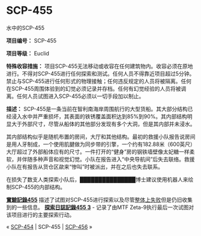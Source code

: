# SCP-455
                        




水中的SCP-455



**项目编号：** SCP-455

**项目等级：** Euclid

**特殊收容措施：** 项目SCP-455无法移动或收容在任何建筑物内。收容必须在原地进行。不得对SCP-455进行任何探索和测试。任何人员不得靠近项目超过5分钟。禁止与SCP-455进行任何形式的物理接触；任何违反规定的人员将被隔离。任何在SCP-455周围体验到的幻觉必须记录并存档。任何有幻觉经验的人员将被调离。任何人员试图进入SCP-455必须以一切手段加以制止。

**描述：** SCP-455是一条当前在智利南海岸周围航行的大型货船。其大部分结构已经浸入水中并严重损坏，其表面的铁锈覆盖面积达到85%到90%。其内部结构明显大于外部尺寸，尽管从船体的其他部分发现有多个大洞，但是其内部并未浸水。

其内部结构似乎是随机布置的房间，大厅和其他结构。最初的救援小队报告说房间是用人牙制成，一个使用肌腱做为同步带的引擎，一个约有182.88米（600英尺）大厅超过了外部船体应有的尺寸。一件打开的“健身”房的钢铁墙壁像太妃糖一样柔软，并伴随多种声音和视觉幻觉。小队在报告进入“中央导航间”后失去联络。救援小队在有报告从货仓区歘来“惨叫”时被派出，并在之后也失去联系。

在损失了数支人类探索小队后，███████████████博士建议使用机器人来绘制SCP-455的内部结构。

**[實驗記錄455](/experiment-log-455)**  描述了试图对SCP-455进行探索以及尽管<a shape='rect' class='newpage' href='/rusted-nightmares'>&#25972;&#20307;&#19978;&#22833;&#36133;</a>但是仍旧收集到的一些信息。
**[探索日誌記錄455 3](/exploration-log-record-455-3)**  - 记录了由MTF Zeta-9执行最后一次试图对该项目进行的主要探索行动。



« [SCP-454](/scp-454) | SCP-455 | [SCP-456](/scp-456) »





                    